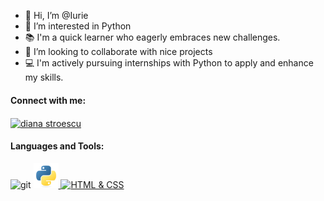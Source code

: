 - 👋 Hi, I’m @Iurie
- 👀 I’m interested in Python
- 📚 I'm a quick learner who eagerly embraces new challenges.
- 💞️ I’m looking to collaborate with nice projects
- 💻 I'm actively pursuing internships with Python to apply and enhance my skills.

<h4> Connect with me:</h4>
<p 
- 📫 You can reach me by sending a [Email](https://iuriechi.github.io/resume/contact.html)
- Can connect with me on [LinkedIn](https://www.linkedin.com/in/iurie-chigai/)
 </p>
 <a href='https://www.linkedin.com/in/iurie-chigai/' targe"="blank"><img align="center" src="https://raw.githubusercontent.com/rahuldkjain/github-profile-readme-generator/master/src/images/icons/Social/linked-in-alt.svg" alt="diana stroescu" height="30" width="40" /></a>

<h4 align="left">Languages and Tools:</h4>
<p
  <a href="https://git-scm.com/" target="_blank" rel="noreferrer"> <img src="https://www.vectorlogo.zone/logos/git-scm/git-scm-icon.svg" alt="git" width="40" height="40"/> </a>
  <a href="https://www.python.org" target="_blank" rel="noreferrer"> <img src="https://raw.githubusercontent.com/devicons/devicon/master/icons/python/python-original.svg" alt="python" width="40" height="40"/> </a> <a href="https://iuriechi.github.io/resume/" target="_blank" rel="noreferrer"> <img src= "https://png2.cleanpng.com/sh/10c146fa61b5f2e1a82b498847c1b175/L0KzQYm3V8MxN5t4iJH0aYP2gLBuTfxwb5Cye9N8Y3HnebBuTgN1gZ1qReVxZXX3g37vlP1tPV5oiAU8LYD1cbj6TfgueKp5gNH3LYP3ebTyhgJ0NWZnTddtMka1RYmBWcE5NmY1S6oAN0O4QYa6Usk1OGkAUKUBMkexgLBu/kisspng-logo-cascading-style-sheets-html5-css3-prags-h-python-stickers-5b5ed262588918.5038573515329408983627.png" alt = "HTML & CSS"  width="40" height="40"/></a>

</p>

<!---
IurieChi/IurieChi is a ✨ special ✨ repository because its `README.md` (this file) appears on your GitHub profile.
You can click the Preview link to take a look at your changes.
--->
